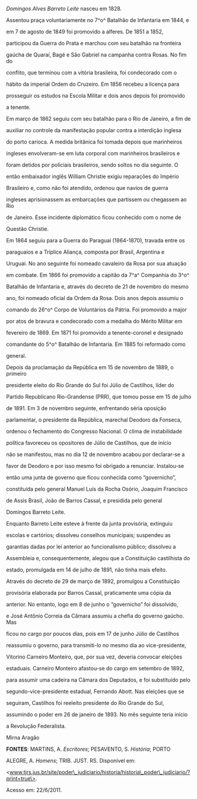 

*Domingos Alves Barreto Leite* nasceu em 1828.



Assentou praça voluntariamente no 7^o^ Batalhão de Infantaria em 1844, e

em 7 de agosto de 1849 foi promovido a alferes. De 1851 a 1852,

participou da Guerra do Prata e marchou com seu batalhão na fronteira

gaúcha de Quaraí, Bagé e São Gabriel na campanha contra Rosas. No fim do

conflito, que terminou com a vitória brasileira, foi condecorado com o

hábito da imperial Ordem do Cruzeiro. Em 1856 recebeu a licença para

prosseguir os estudos na Escola Militar e dois anos depois foi promovido

a tenente.



Em março de 1862 seguiu com seu batalhão para o Rio de Janeiro, a fim de

auxiliar no controle da manifestação popular contra a interdição inglesa

do porto carioca. A medida britânica foi tomada depois que marinheiros

ingleses envolveram-se em luta corporal com marinheiros brasileiros e

foram detidos por policiais brasileiros, sendo soltos no dia seguinte. O

então embaixador inglês William Christie exigiu reparações do Império

Brasileiro e, como não foi atendido, ordenou que navios de guerra

ingleses aprisionassem as embarcações que partissem ou chegassem ao Rio

de Janeiro. Esse incidente diplomático ficou conhecido com o nome de

Questão Christie.



Em 1864 seguiu para a Guerra do Paraguai (1864-1870), travada entre os

paraguaios e a Tríplice Aliança, composta por Brasil, Argentina e

Uruguai. No ano seguinte foi nomeado cavaleiro da Rosa por sua atuação

em combate. Em 1866 foi promovido a capitão da 7^a^ Companhia do 3^o^

Batalhão de Infantaria e, através do decreto de 21 de novembro do mesmo

ano, foi nomeado oficial da Ordem da Rosa. Dois anos depois assumiu o

comando do 26^o^ Corpo de Voluntários da Pátria. Foi promovido a major

por atos de bravura e condecorado com a medalha do Mérito Militar em

fevereiro de 1869. Em 1871 foi promovido a tenente-coronel e designado

comandante do 5^o^ Batalhão de Infantaria. Em 1885 foi reformado como

general.



Depois da proclamação da República em 15 de novembro de 1889, o primeiro

presidente eleito do Rio Grande do Sul foi Júlio de Castilhos, líder do

Partido Republicano Rio-Grandense (PRR), que tomou posse em 15 de julho

de 1891. Em 3 de novembro seguinte, enfrentando séria oposição

parlamentar, o presidente da República, marechal Deodoro da Fonseca,

ordenou o fechamento do Congresso Nacional. O clima de instabilidade

política favoreceu os opositores de Júlio de Castilhos, que de início

não se manifestou, mas no dia 12 de novembro acabou por declarar-se a

favor de Deodoro e por isso mesmo foi obrigado a renunciar. Instalou-se

então uma junta de governo que ficou conhecida como “governicho”,

constituída pelo general Manuel Luís da Rocha Osório, Joaquim Francisco

de Assis Brasil, João de Barros Cassal, e presidida pelo general

Domingos Barreto Leite.



Enquanto Barreto Leite esteve à frente da junta provisória, extinguiu

escolas e cartórios; dissolveu conselhos municipais; suspendeu as

garantias dadas por lei anterior ao funcionalismo público; dissolveu a

Assembleia e, consequentemente, alegou que a Constituição castilhista do

estado, promulgada em 14 de julho de 1891, não tinha mais efeito.

Através do decreto de 29 de março de 1892, promulgou a Constituição

provisória elaborada por Barros Cassal, praticamente uma cópia da

anterior. No entanto, logo em 8 de junho o “governicho” foi dissolvido,

e José Antônio Correia da Câmara assumiu a chefia do governo gaúcho. Mas

ficou no cargo por poucos dias, pois em 17 de junho Júlio de Castilhos

reassumiu o governo, para transmiti-lo no mesmo dia ao vice-presidente,

Vitorino Carneiro Monteiro, que, por sua vez, deveria convocar eleições

estaduais. Carneiro Monteiro afastou-se do cargo em setembro de 1892,

para assumir uma cadeira na Câmara dos Deputados, e foi substituído pelo

segundo-vice-presidente estadual, Fernando Abott. Nas eleições que se

seguiram, Castilhos foi reeleito presidente do Rio Grande do Sul,

assumindo o poder em 26 de janeiro de 1893. No mês seguinte teria início

a Revolução Federalista.



Mirna Aragão



**FONTES**: MARTINS, A. *Escritores*; PESAVENTO, S. *História*; PORTO

ALEGRE, A. *Homens*; TRIB. JUST. RS. Disponível em:

\<www.tjrs.jus.br/site/poder\_judiciario/historia/historia\_poder\_judiciario/?print=true\>.

Acesso em: 22/6/2011.

